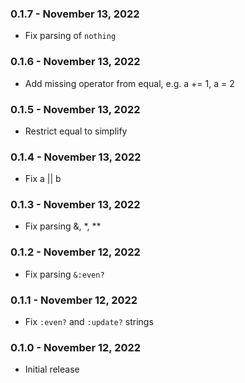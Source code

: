 ### 0.1.7 - November 13, 2022

- Fix parsing of `nothing`

### 0.1.6 - November 13, 2022

- Add missing operator from equal, e.g. a += 1, a = 2

### 0.1.5 - November 13, 2022

- Restrict equal to simplify

### 0.1.4 - November 13, 2022

- Fix a || b

### 0.1.3 - November 13, 2022

- Fix parsing &, *, **

### 0.1.2 - November 12, 2022

- Fix parsing `&:even?`

### 0.1.1 - November 12, 2022

- Fix `:even?` and `:update?` strings

### 0.1.0 - November 12, 2022

- Initial release
